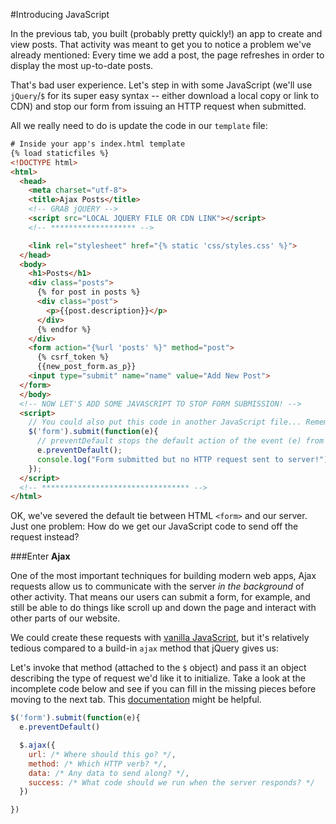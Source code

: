 #Introducing JavaScript

In the previous tab, you built (probably pretty quickly!) an app to create and view posts. That activity was meant to get you to notice a problem we've already mentioned: Every time we add a post, the page refreshes in order to display the most up-to-date posts.

That's bad user experience. Let's step in with some JavaScript (we'll use `jQuery`/`$` for its super easy syntax -- either download a local copy or link to CDN) and stop our form from issuing an HTTP request when submitted.

All we really need to do is update the code in our `template` file:

```html
# Inside your app's index.html template
{% load staticfiles %}
<!DOCTYPE html>
<html>
  <head>
    <meta charset="utf-8">
    <title>Ajax Posts</title>
    <!-- GRAB jQUERY -->
    <script src="LOCAL JQUERY FILE OR CDN LINK"></script>
    <!-- ******************* -->

    <link rel="stylesheet" href="{% static 'css/styles.css' %}">
  </head>
  <body>
    <h1>Posts</h1>
    <div class="posts">
      {% for post in posts %}
      <div class="post">
        <p>{{post.description}}</p>
      </div>
      {% endfor %}
    </div>
    <form action="{%url 'posts' %}" method="post">
      {% csrf_token %}
      {{new_post_form.as_p}}
    <input type="submit" name="name" value="Add New Post">
  </form>
  </body>
  <!-- NOW LET'S ADD SOME JAVASCRIPT TO STOP FORM SUBMISSION! -->
  <script>
    // You could also put this code in another JavaScript file... Remember to user $(document).ready() if the script tag is included before the DOM nodes you care about...
    $('form').submit(function(e){
      // preventDefault stops the default action of the event (e) from being triggered.
      e.preventDefault();
      console.log("Form submitted but no HTTP request sent to server!");
    });
  </script>
  <!-- ********************************* -->
</html>
```

OK, we've severed the default tie between HTML `<form>` and our server. Just one problem: How do we get our JavaScript code to send off the request instead?

###Enter **Ajax**

One of the most important techniques for building modern web apps, Ajax requests allow us to communicate with the server *in the background* of other activity. That means our users can submit a form, for example, and still be able to do things like scroll up and down the page and interact with other parts of our website.

We could create these requests with [vanilla JavaScript](https://developer.mozilla.org/en-US/docs/Web/API/XMLHttpRequest), but it's relatively tedious compared to a build-in `ajax` method that jQuery gives us:

Let's invoke that method (attached to the `$` object) and pass it an object describing the type of request we'd like it to initialize. Take a look at the incomplete code below and see if you can fill in the missing pieces before moving to the next tab. This [documentation](http://api.jquery.com/jquery.ajax/) might be helpful.

```js
$('form').submit(function(e){
  e.preventDefault()

  $.ajax({
    url: /* Where should this go? */,
    method: /* Which HTTP verb? */,
    data: /* Any data to send along? */,
    success: /* What code should we run when the server responds? */
  })

})
```
